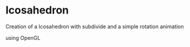 # Icosahedron

Creation of a Icosahedron with
subdivide and a simple rotation animation

using OpenGL
